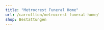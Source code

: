 ```yaml
---
title: "Metrocrest Funeral Home"
url: /carrollton/metrocrest-funeral-home/
shop: Bestattungen
---
```

